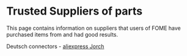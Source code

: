 # Trusted Suppliers of parts

This page contains information on suppliers that users of FOME have purchased items from and had good results. 

Deutsch connectors -  [aliexpress Jorch](https://www.aliexpress.com/store/1101257717)  
